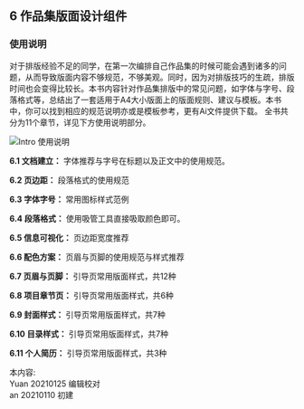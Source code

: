 ## 6 作品集版面设计组件

### 使用说明

对于排版经验不足的同学，在第一次编排自己作品集的时候可能会遇到诸多的问题，从而导致版面内容不够规范，不够美观。同时，因为对排版技巧的生疏，排版时间也会变得比较长。本书内容针对作品集排版中的常见问题，如字体与字号、段落格式等，总结出了一套适用于A4大小版面上的版面规则、建议与模板。本书中，你可以找到相应的规范说明亦或是模板参考，更有Ai文件提供下载。 全书共分为11个章节，详见下方使用说明部分。

![Intro 使用说明](http://kitpic.makebi.net/2021/lk_01.jpg)


**6.1 文档建立：**
字体推荐与字号在标题以及正文中的使用规范。

**6.2 页边距：**
段落格式的使用规范

**6.3 字体字号：**
常用图标样式范例

**6.4 段落格式：**
使用吸管工具直接吸取颜色即可。

**6.5 信息可视化：**
页边距宽度推荐

**6.6 配色方案：**
页眉与页脚的使用规范与样式推荐

**6.7 页眉与页脚：**
引导页常用版面样式，共12种

**6.8 项目章节页：**
引导页常用版面样式，共6种

**6.9 封面样式：**
引导页常用版面样式，共7种

**6.10 目录样式：**
引导页常用版面样式，共7种

**6.11 个人简历：**
引导页常用版面样式，共3种

本内容:  
Yuan 20210125 编辑校对  
an 20210110 初建
